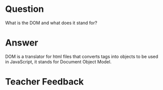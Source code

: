 # Question

What is the DOM and what does it stand for?

# Answer

DOM is a translator for html files that converts tags into objects to be used in JavaScript, it stands for Document Object Model.

# Teacher Feedback
